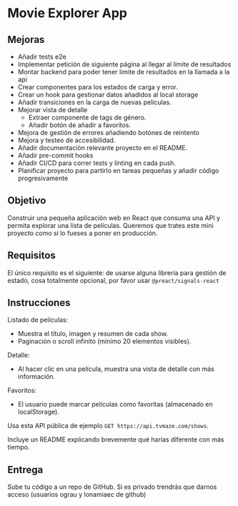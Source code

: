 # Movie Explorer App

## Mejoras

- Añadir tests e2e
- Implementar petición de siguiente página al llegar al límite de resultados
- Montar backend para poder tener limite de resultados en la llamada a la api
- Crear componentes para los estados de carga y error.
- Crear un hook para gestionar datos añadidos al local storage
- Añadir transiciones en la carga de nuevas películas.
- Mejorar vista de detalle
  - Extraer componente de tags de género.
  - Añadir botón de añadir a favoritos.
- Mejora de gestión de errores añadiendo botónes de reintento
- Mejora y testeo de accesibilidad.
- Añadir documentación relevante proyecto en el README.
- Añadir pre-commit hooks
- Añadir CI/CD para correr tests y linting en cada push.
- Planificar proyecto para partirlo en tareas pequeñas y añadir código progresivamente

## Objetivo

Construir una pequeña aplicación web en React que consuma una API y permita explorar una lista de películas. Queremos que trates este mini proyecto como si lo fueses a poner en producción.

## Requisitos

El único requisito es el siguiente: de usarse alguna librería para gestión de estado, cosa totalmente opcional, por favor usar `@preact/signals-react`

## Instrucciones

Listado de películas:

- Muestra el título, imagen y resumen de cada show.
- Paginación o scroll infinito (mínimo 20 elementos visibles).

Detalle:

- Al hacer clic en una película, muestra una vista de detalle con más información.

Favoritos:

- El usuario puede marcar películas como favoritas (almacenado en localStorage).

Usa esta API pública de ejemplo `GET https://api.tvmaze.com/shows`.

Incluye un README explicando brevemente qué harías diferente con más tiempo.

## Entrega

Sube tu código a un repo de GitHub. Si es privado trendrás que darnos acceso (usuarios ograu y lonamiaec de github)
